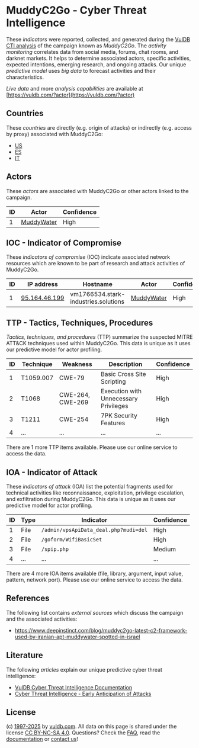 # MuddyC2Go - Cyber Threat Intelligence

These _indicators_ were reported, collected, and generated during the [VulDB CTI analysis](https://vuldb.com/?kb.cti) of the campaign known as _MuddyC2Go_. The _activity monitoring_ correlates data from social media, forums, chat rooms, and darknet markets. It helps to determine associated actors, specific activities, expected intentions, emerging research, and ongoing attacks. Our unique _predictive model_ uses _big data_ to forecast activities and their characteristics.

_Live data_ and more _analysis capabilities_ are available at [https://vuldb.com/?actor](https://vuldb.com/?actor)

## Countries

These _countries_ are directly (e.g. origin of attacks) or indirectly (e.g. access by proxy) associated with MuddyC2Go:

* [US](https://vuldb.com/?country.us)
* [ES](https://vuldb.com/?country.es)
* [IT](https://vuldb.com/?country.it)

## Actors

These _actors_ are associated with MuddyC2Go or other actors linked to the campaign.

ID | Actor | Confidence
-- | ----- | ----------
1 | [MuddyWater](https://vuldb.com/?actor.muddywater) | High

## IOC - Indicator of Compromise

These _indicators of compromise_ (IOC) indicate associated network resources which are known to be part of research and attack activities of MuddyC2Go.

ID | IP address | Hostname | Actor | Confidence
-- | ---------- | -------- | ----- | ----------
1 | [95.164.46.199](https://vuldb.com/?ip.95.164.46.199) | vm1766534.stark-industries.solutions | [MuddyWater](https://vuldb.com/?actor.muddywater) | High

## TTP - Tactics, Techniques, Procedures

_Tactics, techniques, and procedures_ (TTP) summarize the suspected MITRE ATT&CK techniques used within MuddyC2Go. This data is unique as it uses our predictive model for actor profiling.

ID | Technique | Weakness | Description | Confidence
-- | --------- | -------- | ----------- | ----------
1 | T1059.007 | CWE-79 | Basic Cross Site Scripting | High
2 | T1068 | CWE-264, CWE-269 | Execution with Unnecessary Privileges | High
3 | T1211 | CWE-254 | 7PK Security Features | High
4 | ... | ... | ... | ...

There are 1 more TTP items available. Please use our online service to access the data.

## IOA - Indicator of Attack

These _indicators of attack_ (IOA) list the potential fragments used for technical activities like reconnaissance, exploitation, privilege escalation, and exfiltration during MuddyC2Go. This data is unique as it uses our predictive model for actor profiling.

ID | Type | Indicator | Confidence
-- | ---- | --------- | ----------
1 | File | `/admin/vpsApiData_deal.php?mudi=del` | High
2 | File | `/goform/WifiBasicSet` | High
3 | File | `/spip.php` | Medium
4 | ... | ... | ...

There are 4 more IOA items available (file, library, argument, input value, pattern, network port). Please use our online service to access the data.

## References

The following list contains _external sources_ which discuss the campaign and the associated activities:

* https://www.deepinstinct.com/blog/muddyc2go-latest-c2-framework-used-by-iranian-apt-muddywater-spotted-in-israel

## Literature

The following _articles_ explain our unique predictive cyber threat intelligence:

* [VulDB Cyber Threat Intelligence Documentation](https://vuldb.com/?kb.cti)
* [Cyber Threat Intelligence - Early Anticipation of Attacks](https://www.scip.ch/en/?labs.20201022)

## License

(c) [1997-2025](https://vuldb.com/?kb.changelog) by [vuldb.com](https://vuldb.com/?kb.about). All data on this page is shared under the license [CC BY-NC-SA 4.0](https://creativecommons.org/licenses/by-nc-sa/4.0/). Questions? Check the [FAQ](https://vuldb.com/?kb.faq), read the [documentation](https://vuldb.com/?kb) or [contact us](https://vuldb.com/?contact)!

